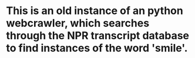 # This is an old instance of an python webcrawler, which searches through the NPR transcript database to find instances of the word 'smile'. 
